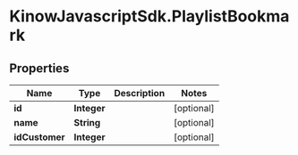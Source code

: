 # KinowJavascriptSdk.PlaylistBookmark

## Properties
Name | Type | Description | Notes
------------ | ------------- | ------------- | -------------
**id** | **Integer** |  | [optional] 
**name** | **String** |  | [optional] 
**idCustomer** | **Integer** |  | [optional] 



